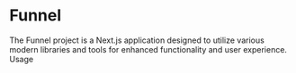 # Funnel
The Funnel project is a Next.js application designed to utilize various modern libraries and tools for enhanced functionality and user experience.  Usage
